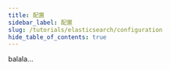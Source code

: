 ```yaml
---
title: 配置 
sidebar_label: 配置
slug: /tutorials/elasticsearch/configuration
hide_table_of_contents: true
---
```

balala...